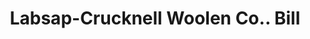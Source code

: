 ---
doi: 10.7916/D8JD67VH
date_other: '1898'
date_other_textual: '1898'
form: printed ephemera
genre:
- Invoices
name:
- Labsap-Crucknell Woolen Co.
object_in_context_url: https://biggert.cul.columbia.edu/items/view/ave_biggert_00715
subject_hierarchical_geographic:
- St. Louis, Missouri, United States
subject_name:
- Labsap-Crucknell Woolen Co.
title: Labsap-Crucknell Woolen Co.. Bill
sort_title: Labsap-Crucknell Woolen Co.. Bill
call_number: ave_biggert_00715
coordinates:
- 38.62722222222222,-90.19777777777779
pid: ave_biggert_00715
identifiers: ave_biggert_00715
thumbnail: https://derivativo-3.library.columbia.edu/iiif/2/ldpd:345514/full/!256,256/0/native.jpg
permalink: "/items/ave_biggert_00715/"
layout: iiif-image-page
---